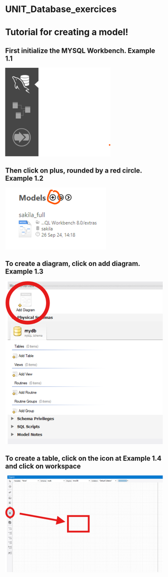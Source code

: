 # UNIT_Database_exercices
# Tutorial for creating a model!
## First initialize the MYSQL Workbench. Example 1.1
![Clicar no botão que representa varias entidades e relacionamentos 1.1](RM_images/first_pass.png)

## Then click on plus, rounded by a red circle. Example 1.2
![Example 1.2](RM_images/create_new_model.png)

## To create a diagram, click on add diagram. Example 1.3
![Example 1.3](RM_images/create_diagram.png)

## To create a table, click on the icon at Example 1.4 and click on workspace
![Example 1.4](RM_images/create_table.png)

